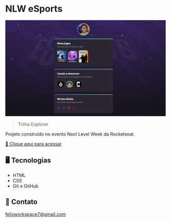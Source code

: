 # NLW eSports

![preview](./.github/preview.png)

> Trilha Explorer

Projeto construído no evento Next Level Week da Rocketseat.

[🔗 Clique aqui para acessar](https://lucasfelixgit.github.io/nlw-esports/)

## 🖥️ Tecnologias

- HTML
- CSS
- Git e GitHub

## 📨 Contato

felixworkspace7@gmail.com